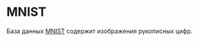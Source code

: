 # MNIST

База данных [MNIST](http://yann.lecun.com/exdb/mnist/
) содержит изображения рукописных цифр. 
